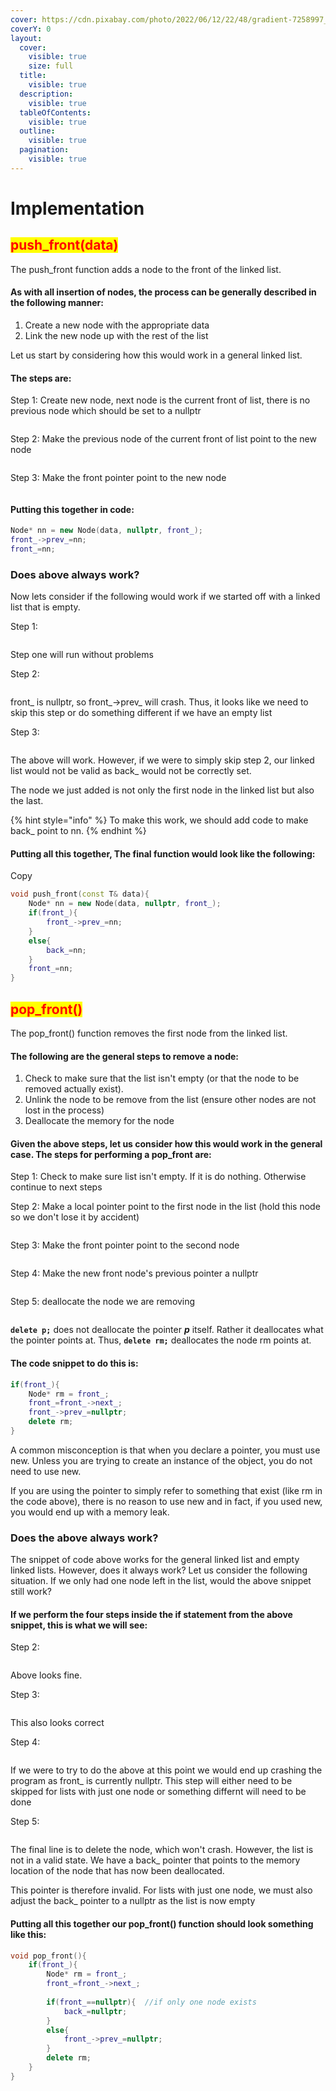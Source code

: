 ```yaml
---
cover: https://cdn.pixabay.com/photo/2022/06/12/22/48/gradient-7258997_960_720.png
coverY: 0
layout:
  cover:
    visible: true
    size: full
  title:
    visible: true
  description:
    visible: true
  tableOfContents:
    visible: true
  outline:
    visible: true
  pagination:
    visible: true
---
```


# Implementation

## <mark style="color:red;">push\_front(data)</mark> <a href="#push_front-data" id="push_front-data"></a>

The push\_front function adds a node to the front of the linked list.&#x20;

#### As with all insertion of nodes, the process can be generally described in the following manner:

1. Create a new node with the appropriate data
2. Link the new node up with the rest of the list

Let us start by considering how this would work in a general linked list.&#x20;

#### The steps are:

Step 1: Create new node, next node is the current front of list, there is no previous node which should be set to a nullptr

<figure><img src="../../../.gitbook/assets/image (1) (1).png" alt=""><figcaption></figcaption></figure>

Step 2: Make the previous node of the current front of list point to the new node

<figure><img src="https://catherine-leung.gitbook.io/~gitbook/image?url=https%3A%2F%2F3939692842-files.gitbook.io%2F%7E%2Ffiles%2Fv0%2Fb%2Fgitbook-legacy-files%2Fo%2Fassets%252F-LFrWzEqLSRHjU6HG9dw%252F-LLFdsDKIotqGCLoyHkm%252F-LLGlOuUxa_OrFwV2gs7%252Fpushfront2.png%3Falt%3Dmedia%26token%3Dc221721e-7880-4c2e-b306-1f8e29ee7d50&#x26;width=768&#x26;dpr=4&#x26;quality=100&#x26;sign=cb50216f9ddb3c631a42758a982d8f5c2d47b97a2f67a90c37eebf412c18a700" alt=""><figcaption></figcaption></figure>

Step 3: Make the front pointer point to the new node

<figure><img src="../../../.gitbook/assets/image (2).png" alt=""><figcaption></figcaption></figure>

#### Putting this together in code:

```cpp
Node* nn = new Node(data, nullptr, front_);
front_->prev_=nn;
front_=nn;
```

### Does above always work? <a href="#does-above-always-work" id="does-above-always-work"></a>

Now lets consider if the following would work if we started off with a linked list that is empty.

Step 1:

<figure><img src="https://catherine-leung.gitbook.io/~gitbook/image?url=https%3A%2F%2F3939692842-files.gitbook.io%2F%7E%2Ffiles%2Fv0%2Fb%2Fgitbook-legacy-files%2Fo%2Fassets%252F-LFrWzEqLSRHjU6HG9dw%252F-LLFdsDKIotqGCLoyHkm%252F-LLGlGwSvvGgo9EhGekj%252Fpushfront4.png%3Falt%3Dmedia%26token%3D87d89f7c-fa8e-4e48-95c6-0740c49bb13d&#x26;width=768&#x26;dpr=4&#x26;quality=100&#x26;sign=3168284d5e844b3c307ed862b79b3d533da0ae1a52a636f09d4ab2bf04f8a867" alt=""><figcaption></figcaption></figure>

Step one will run without problems

Step 2:

<figure><img src="https://catherine-leung.gitbook.io/~gitbook/image?url=https%3A%2F%2F3939692842-files.gitbook.io%2F%7E%2Ffiles%2Fv0%2Fb%2Fgitbook-legacy-files%2Fo%2Fassets%252F-LFrWzEqLSRHjU6HG9dw%252F-LLFdsDKIotqGCLoyHkm%252F-LLGlt6pHyhUxQJBGVtr%252Fpushfront5.png%3Falt%3Dmedia%26token%3Dff920c27-532c-45dd-9214-edf72e7e2566&#x26;width=768&#x26;dpr=4&#x26;quality=100&#x26;sign=f150a8cddafce115ad3f5c3c4f94ba9a93577b266903efd276382b6a734402f3" alt=""><figcaption></figcaption></figure>

front\_ is nullptr, so front\_->prev\_ will crash. Thus, it looks like we need to skip this step or do something different if we have an empty list

Step 3:

<figure><img src="https://catherine-leung.gitbook.io/~gitbook/image?url=https%3A%2F%2F3939692842-files.gitbook.io%2F%7E%2Ffiles%2Fv0%2Fb%2Fgitbook-legacy-files%2Fo%2Fassets%252F-LFrWzEqLSRHjU6HG9dw%252F-LLFdsDKIotqGCLoyHkm%252F-LLGn1MHsNee-3k17q0y%252Fpushfront6.png%3Falt%3Dmedia%26token%3Dd2cebfa1-2efe-41d2-9f22-436c323785de&#x26;width=768&#x26;dpr=4&#x26;quality=100&#x26;sign=bb680580a2a8896bd5ddce562291005e08141c992c5adbb2fab507d765dc886a" alt=""><figcaption></figcaption></figure>

The above will work. However, if we were to simply skip step 2, our linked list would not be valid as back\_ would not be correctly set.&#x20;

The node we just added is not only the first node in the linked list but also the last.&#x20;

{% hint style="info" %}
To make this work, we should add code to make back\_ point to nn.
{% endhint %}

#### Putting all this together, The final function would look like the following:

Copy

```cpp
void push_front(const T& data){
    Node* nn = new Node(data, nullptr, front_);
    if(front_){
        front_->prev_=nn;
    }
    else{
        back_=nn;
    }
    front_=nn;
}
```

## <mark style="color:red;">pop\_front()</mark> <a href="#pop_front" id="pop_front"></a>

The pop\_front() function removes the first node from the linked list.&#x20;

#### The following are the general steps to remove a node:

1. Check to make sure that the list isn't empty (or that the node to be removed actually exist).
2. Unlink the node to be remove from the list (ensure other nodes are not lost in the process)
3. Deallocate the memory for the node

#### Given the above steps, let us consider how this would work in the general case. The steps for performing a pop\_front are:

Step 1: Check to make sure list isn't empty. If it is do nothing. Otherwise continue to next steps

Step 2: Make a local pointer point to the first node in the list (hold this node so we don't lose it by accident)

<figure><img src="https://catherine-leung.gitbook.io/~gitbook/image?url=https%3A%2F%2F3939692842-files.gitbook.io%2F%7E%2Ffiles%2Fv0%2Fb%2Fgitbook-legacy-files%2Fo%2Fassets%252F-LFrWzEqLSRHjU6HG9dw%252F-LLFdsDKIotqGCLoyHkm%252F-LLGnWbnJA9YcwaKdYjA%252Fpopfront1.png%3Falt%3Dmedia%26token%3D5f5c854d-a82b-4bee-a3b2-67d5882f9eaa&#x26;width=768&#x26;dpr=4&#x26;quality=100&#x26;sign=5b5b7e823c9260c894bdac941c574525323d3ab26cf6d4d1c8bd80e1bfa941a4" alt=""><figcaption></figcaption></figure>

Step 3: Make the front pointer point to the second node

<figure><img src="https://catherine-leung.gitbook.io/~gitbook/image?url=https%3A%2F%2F3939692842-files.gitbook.io%2F%7E%2Ffiles%2Fv0%2Fb%2Fgitbook-legacy-files%2Fo%2Fassets%252F-LFrWzEqLSRHjU6HG9dw%252F-LLFdsDKIotqGCLoyHkm%252F-LLGna-t-VkMTZKBMzLx%252Fpopfront2.png%3Falt%3Dmedia%26token%3De16618f7-3d57-45c4-99c6-075190597e91&#x26;width=768&#x26;dpr=4&#x26;quality=100&#x26;sign=0b5d5ddcca85c56ca20a16288827db26ddeb50b97e796730a8089fe6909054c1" alt=""><figcaption></figcaption></figure>

Step 4: Make the new front node's previous pointer a nullptr

<figure><img src="https://catherine-leung.gitbook.io/~gitbook/image?url=https%3A%2F%2F3939692842-files.gitbook.io%2F%7E%2Ffiles%2Fv0%2Fb%2Fgitbook-legacy-files%2Fo%2Fassets%252F-LFrWzEqLSRHjU6HG9dw%252F-LLFdsDKIotqGCLoyHkm%252F-LLGnepgcUkdws2Ueguh%252Fpopfront3.png%3Falt%3Dmedia%26token%3D41a0015f-384d-4fa7-a383-e3ed15ffff20&#x26;width=768&#x26;dpr=4&#x26;quality=100&#x26;sign=df7dd2a8cf777d0eaa4d90170d1e399734f430319d165f452c04950c1167b000" alt=""><figcaption></figcaption></figure>

Step 5: deallocate the node we are removing

<figure><img src="https://catherine-leung.gitbook.io/~gitbook/image?url=https%3A%2F%2F3939692842-files.gitbook.io%2F%7E%2Ffiles%2Fv0%2Fb%2Fgitbook-legacy-files%2Fo%2Fassets%252F-LFrWzEqLSRHjU6HG9dw%252F-LLFdsDKIotqGCLoyHkm%252F-LLGnkBz4HLhKupdWtGG%252Fpopfront4.png%3Falt%3Dmedia%26token%3D7a00f7ef-cc16-4838-a202-8861bc8d7b7d&#x26;width=768&#x26;dpr=4&#x26;quality=100&#x26;sign=809987b2bb93438a6c5453cefd8951f501381dd8c77390fbf9796f250b6d8fcd" alt=""><figcaption></figcaption></figure>

**`delete p;`** does not deallocate the pointer _**p**_ itself. Rather it deallocates what the pointer points at. Thus, **`delete rm;`** deallocates the node rm points at.

#### The code snippet to do this is:

```cpp
if(front_){
    Node* rm = front_;
    front_=front_->next_;
    front_->prev_=nullptr;
    delete rm;
}
```

A common misconception is that when you declare a pointer, you must use new. Unless you are trying to create an instance of the object, you do not need to use new.&#x20;

If you are using the pointer to simply refer to something that exist (like rm in the code above), there is no reason to use new and in fact, if you used new, you would end up with a memory leak.

### Does the above always work? <a href="#does-the-above-always-work" id="does-the-above-always-work"></a>

The snippet of code above works for the general linked list and empty linked lists. However, does it always work? Let us consider the following situation. If we only had one node left in the list, would the above snippet still work?

#### If we perform the four steps inside the if statement from the above snippet, this is what we will see:

Step 2:

<figure><img src="https://catherine-leung.gitbook.io/~gitbook/image?url=https%3A%2F%2F3939692842-files.gitbook.io%2F%7E%2Ffiles%2Fv0%2Fb%2Fgitbook-legacy-files%2Fo%2Fassets%252F-LFrWzEqLSRHjU6HG9dw%252F-LLFdsDKIotqGCLoyHkm%252F-LLGoCITmpS-b0YLx4IT%252Fpopfront5.png%3Falt%3Dmedia%26token%3D14b18054-9b7a-4306-ac0a-3dc571ec1b35&#x26;width=768&#x26;dpr=4&#x26;quality=100&#x26;sign=9fdcd5b039b77ddcd3eebdb5677641bfc6f66653285e54ebcec98af52a60fde7" alt=""><figcaption></figcaption></figure>

Above looks fine.

Step 3:

<figure><img src="https://catherine-leung.gitbook.io/~gitbook/image?url=https%3A%2F%2F3939692842-files.gitbook.io%2F%7E%2Ffiles%2Fv0%2Fb%2Fgitbook-legacy-files%2Fo%2Fassets%252F-LFrWzEqLSRHjU6HG9dw%252F-LLFdsDKIotqGCLoyHkm%252F-LLGpSrPHL643u_5GDXo%252Fpopfront6.png%3Falt%3Dmedia%26token%3D806969b8-808e-4305-a386-fdf19b8d6a13&#x26;width=768&#x26;dpr=4&#x26;quality=100&#x26;sign=e2ae024a50ae282278e40347f04a815ab3e4edbca047668c847e030ec1a3422a" alt=""><figcaption></figcaption></figure>

This also looks correct

Step 4:

<figure><img src="https://catherine-leung.gitbook.io/~gitbook/image?url=https%3A%2F%2F3939692842-files.gitbook.io%2F%7E%2Ffiles%2Fv0%2Fb%2Fgitbook-legacy-files%2Fo%2Fassets%252F-LFrWzEqLSRHjU6HG9dw%252F-LLFdsDKIotqGCLoyHkm%252F-LLGpaX3ucD-Bh8N96Qj%252Fpopfront7.png%3Falt%3Dmedia%26token%3D621cefb9-0efb-466d-ad11-31a726b3ffd4&#x26;width=768&#x26;dpr=4&#x26;quality=100&#x26;sign=c989712b56adb5072eafd6dd893225589c1fcdb0fa630b4c4a4ada9856dfc112" alt=""><figcaption></figcaption></figure>

If we were to try to do the above at this point we would end up crashing the program as front\_ is currently nullptr. This step will either need to be skipped for lists with just one node or something differnt will need to be done

Step 5:

<figure><img src="https://catherine-leung.gitbook.io/~gitbook/image?url=https%3A%2F%2F3939692842-files.gitbook.io%2F%7E%2Ffiles%2Fv0%2Fb%2Fgitbook-legacy-files%2Fo%2Fassets%252F-LFrWzEqLSRHjU6HG9dw%252F-LLFdsDKIotqGCLoyHkm%252F-LLGppMskr6k95FibkNp%252Fpopfront8.png%3Falt%3Dmedia%26token%3D27be65d2-8655-4850-8937-d7fffa78e11b&#x26;width=768&#x26;dpr=4&#x26;quality=100&#x26;sign=0c7e3dee1a3f0468a14022d89e4a3b32209d814617d39ec57d1bc73f589de475" alt=""><figcaption></figcaption></figure>

The final line is to delete the node, which won't crash. However, the list is not in a valid state. We have a back\_ pointer that points to the memory location of the node that has now been deallocated.&#x20;

This pointer is therefore invalid. For lists with just one node, we must also adjust the back\_ pointer to a nullptr as the list is now empty

#### Putting all this together our pop\_front() function should look something like this:

```cpp
void pop_front(){
    if(front_){
        Node* rm = front_;
        front_=front_->next_;
        
        if(front_==nullptr){  //if only one node exists
            back_=nullptr;
        }
        else{
            front_->prev_=nullptr;
        }
        delete rm;
    }
}
```
